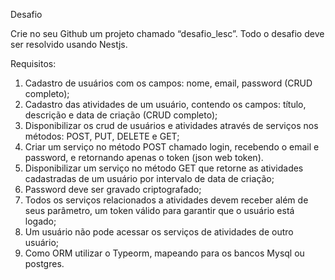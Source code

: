 Desafio

Crie no seu Github um projeto chamado “desafio_lesc”. Todo o desafio deve ser resolvido usando
Nestjs.

Requisitos:
1. Cadastro de usuários com os campos: nome, email, password (CRUD completo);
2. Cadastro das atividades de um usuário, contendo os campos: título, descrição e data de criação
(CRUD completo);
3. Disponibilizar os crud de usuários e atividades através de serviços nos métodos: POST, PUT,
DELETE e GET;
4. Criar um serviço no método POST chamado login, recebendo o email e password, e retornando
apenas o token (json web token).
5. Disponibilizar um serviço no método GET que retorne as atividades cadastradas de um usuário
por intervalo de data de criação;
6. Password deve ser gravado criptografado;
7. Todos os serviços relacionados a atividades devem receber além de seus parâmetro, um token
válido para garantir que o usuário está logado;
8. Um usuário não pode acessar os serviços de atividades de outro usuário;
9. Como ORM utilizar o Typeorm, mapeando para os bancos Mysql ou postgres.